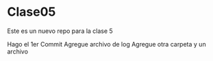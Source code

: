 # Clase05

Este es un nuevo repo para la clase 5

Hago el 1er Commit
Agregue archivo de log
Agregue otra carpeta y un archivo
